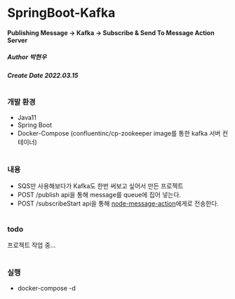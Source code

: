 # SpringBoot-Kafka
#### Publishing Message -> Kafka -> Subscribe & Send To Message Action Server
##### Author 박현우
##### Create Date 2022.03.15
#
### 개발 환경
* Java11
* Spring Boot
* Docker-Compose (confluentinc/cp-zookeeper image를 통한 kafka 서버 컨테이너)
#
### 내용
* SQS만 사용해보다가 Kafka도 한번 써보고 싶어서 만든 프로젝트
* POST /publish api을 통해 message를 queue에 집어 넣는다.
* POST /subscribeStart api을 통해 [node-message-action](https://github.com/awakelife93/node-message-action)에게로 전송한다.
#
### todo
프로젝트 작업 중...
#
### 실행
* docker-compose -d

